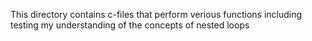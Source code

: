 This directory contains c-files that perform verious functions including testing my understanding of the concepts of nested loops
